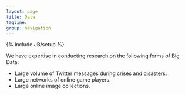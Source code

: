 ```yaml
---
layout: page
title: Data
tagline: 
group: navigation
---
```

{% include JB/setup %}

We have expertise in conducting research on the following forms of Big Data:
<ul>
    <li>Large volume of Twitter messages during crises and disasters.</li>
    <li>Large networks of online game players.</li>
    <li>Large online image collections.</li>
</ul>